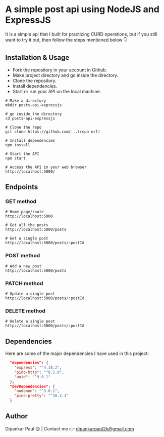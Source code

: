 # A simple post api using NodeJS and ExpressJS

It is a simple api that I built for practicing CURD operations, but if you still want to try it out, then follow the steps mentioned below 👇


## Installation & Usage

- Fork the repository in your account in Github.
- Make project directory and go inside the directory.
- Clone the repository.
- Install dependencies.
- Start or run your API on the local machine.

```shell
# Make a directory
mkdir posts-api-expressjs

# go inside the directory
cd posts-api-expressjs

# Clone the repo
git clone https://github.com/...(repo url)

# Install dependencies
npm install

# Start the API
npm start

# Access the API in your web browser
http://localhost:5000/
```

## Endpoints

### GET method

```shell
# Home page/route
http://localhost:5000
```

```shell
# Get all the posts
http://localhost:5000/posts
```

```shell
# Get a single post
http://localhost:5000/posts/:postId
```

### POST method

```shell
# Add a new post
http://localhost:5000/posts
```

### PATCH method

```shell
# Update a single post
http://localhost:5000/posts/:postId
```

### DELETE method

```shell
# Uelete a single post
http://localhost:5000/posts/:postId
```

## Dependencies

Here are some of the major dependencies I have used in this project:

```json
  "dependencies": {
    "express": "^4.18.2",
    "pino-http": "^8.5.0",
    "uuid": "^9.0.1"
  },
  "devDependencies": {
    "nodemon": "^3.0.1",
    "pino-pretty": "^10.2.3"
  }
```

## Author

Dipankar Paul 😊 | Contact me 👉 dipankarpaul2k@gmail.com

